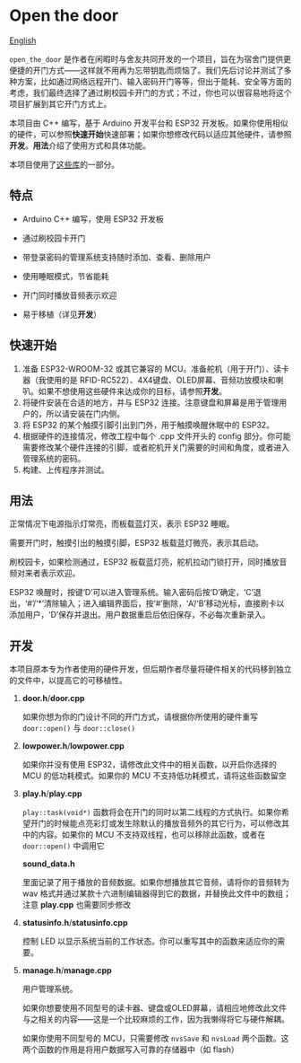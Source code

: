 # Open the door

[English](./README.md)

`open_the_door` 是作者在闲暇时与舍友共同开发的一个项目，旨在为宿舍门提供更便捷的开门方式——这样就不用再为忘带钥匙而烦恼了。我们先后讨论并测试了多种方案，比如通过网络远程开门、输入密码开门等等，但出于能耗、安全等方面的考虑，我们最终选择了通过刷校园卡开门的方式；不过，你也可以很容易地将这个项目扩展到其它开门方式上。

本项目由 C++ 编写，基于 Arduino 开发平台和 ESP32 开发板。如果你使用相似的硬件，可以参照**快速开始**快速部署；如果你想修改代码以适应其他硬件，请参照**开发**。**用法**介绍了使用方式和具体功能。

本项目使用了[这些库](https://github.com/illustager/MyArduino)的一部分。



## 特点

- Arduino C++ 编写，使用 ESP32 开发板

- 通过刷校园卡开门

- 带登录密码的管理系统支持随时添加、查看、删除用户

- 使用睡眠模式，节省能耗

- 开门同时播放音频表示欢迎

- 易于移植（详见**开发**）



## 快速开始

1. 准备 ESP32-WROOM-32 或其它兼容的 MCU。准备舵机（用于开门）、读卡器（我使用的是 RFID-RC522）、4X4键盘、OLED屏幕、音频功放模块和喇叭。如果不想使用这些硬件来达成你的目标，请参照**开发**。
2. 将硬件安装在合适的地方，并与 ESP32 连接。注意键盘和屏幕是用于管理用户的，所以请安装在门内侧。
3. 将 ESP32 的某个触摸引脚引出到门外，用于触摸唤醒休眠中的 ESP32。
4. 根据硬件的连接情况，修改工程中每个 .cpp 文件开头的 config 部分。你可能需要修改某个硬件连接的引脚，或者舵机开关门需要的时间和角度，或者进入管理系统的密码。
5. 构建、上传程序并测试。



## 用法

正常情况下电源指示灯常亮，而板载蓝灯灭，表示 ESP32 睡眠。

需要开门时，触摸引出的触摸引脚，ESP32 板载蓝灯微亮，表示其启动。

刷校园卡，如果检测通过，ESP32 板载蓝灯亮，舵机拉动门锁打开，同时播放音频对来者表示欢迎。

ESP32 唤醒时，按键‘D’可以进入管理系统。输入密码后按‘D’确定，‘C’退出，‘#’/‘\*’清除输入；进入编辑界面后，按‘#’删除，‘A’/‘B’移动光标，直接刷卡以添加用户，‘D’保存并退出。用户数据重启后依旧保存，不必每次重新录入。



## 开发

本项目原本专为作者使用的硬件开发，但后期作者尽量将硬件相关的代码移到独立的文件中，以提高它的可移植性。

1. **door.h**/**door.cpp**

   如果你想为你的门设计不同的开门方式，请根据你所使用的硬件重写 `door::open()` 与 `door::close()`

2. **lowpower.h**/**lowpower.cpp**

   如果你并没有使用 ESP32，请修改此文件中的相关函数，以开启你选择的 MCU 的低功耗模式。如果你的 MCU 不支持低功耗模式，请将这些函数留空

3. **play.h**/**play.cpp**

   `play::task(void*)` 函数将会在开门的同时以第二线程的方式执行。如果你希望开门的时候能点亮彩灯或发生除默认的播放音频外的其它行为，可以修改其中的内容。如果你的 MCU 不支持双线程，也可以移除此函数，或者在 `door::open()` 中调用它

   **sound_data.h**

   里面记录了用于播放的音频数据。如果你想播放其它音频，请将你的音频转为 wav 格式并通过某款十六进制编辑器得到它的数据，并替换此文件中的数组；注意 **play.cpp** 也需要同步修改

4. **statusinfo.h**/**statusinfo.cpp**

   控制 LED 以显示系统当前的工作状态。你可以重写其中的函数来适应你的需要。

5. **manage.h**/**manage.cpp**

   用户管理系统。

   如果你想要使用不同型号的读卡器、键盘或OLED屏幕，请相应地修改此文件与之相关的内容——这是一个比较麻烦的工作，因为我懒得将它与硬件解耦。

   如果你使用不同型号的 MCU，只需要修改 `nvsSave` 和 `nvsLoad` 两个函数。这两个函数的作用是将用户数据写入可靠的存储器中（如 flash）